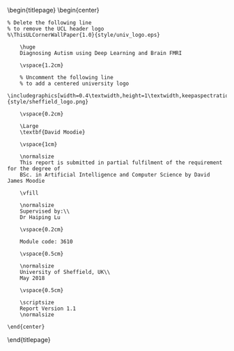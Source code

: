 <!--
This is the Latex-heavy title page.
-->

\begin{titlepage}
    \begin{center}

    % Delete the following line
    % to remove the UCL header logo
    %\ThisULCornerWallPaper{1.0}{style/univ_logo.eps}

        \huge
        Diagnosing Autism using Deep Learning and Brain FMRI

        \vspace{1.2cm}

        % Uncomment the following line
        % to add a centered university logo
        \includegraphics[width=0.4\textwidth,height=1\textwidth,keepaspectratio]{style/sheffield_logo.png}

        \vspace{0.2cm}

        \Large
        \textbf{David Moodie}

        \vspace{1cm}

        \normalsize
        This report is submitted in partial fulfilment of the requirement for the degree of
        BSc. in Artificial Intelligence and Computer Science by David James Moodie

        \vfill

        \normalsize
        Supervised by:\\
        Dr Haiping Lu

        \vspace{0.2cm}

        Module code: 3610

        \vspace{0.5cm}

        \normalsize
        University of Sheffield, UK\\
        May 2018

        \vspace{0.5cm}

        \scriptsize
        Report Version 1.1
        \normalsize

    \end{center}
\end{titlepage}
